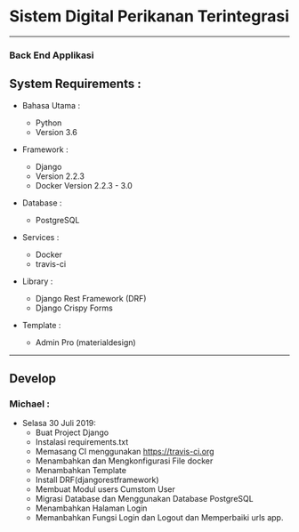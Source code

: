 # Sistem Digital Perikanan Terintegrasi
----------------------------------------------------

### Back End Applikasi

## System Requirements :
* Bahasa Utama :
  - Python
  - Version 3.6

* Framework :
  - Django
  - Version 2.2.3
  - Docker Version 2.2.3 - 3.0

* Database :
  - PostgreSQL

* Services :
  - Docker
  - travis-ci

* Library :
  - Django Rest Framework (DRF)
  - Django Crispy Forms

* Template :
  - Admin Pro (materialdesign)
----------------------------------------------------

## Develop

### Michael :

* Selasa 30 Juli 2019:
  - Buat Project Django
  - Instalasi requirements.txt
  - Memasang CI menggunakan https://travis-ci.org
  - Menambahkan dan Mengkonfigurasi File docker
  - Menambahkan Template
  - Install DRF(djangorestframework)
  - Membuat Modul users Cumstom User
  - Migrasi Database dan Menggunakan Database PostgreSQL
  - Menambahkan Halaman Login
  - Memanbahkan Fungsi Login dan Logout dan Memperbaiki urls app.
